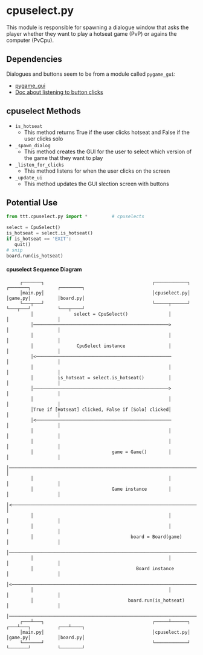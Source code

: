 # cpuselect.py

This module is responsible for spawning a dialogue window that asks the player whether they want to play a hotseat game (PvP) or agains the computer (PvCpu). 

## Dependencies 

Dialogues and buttons seem to be from a module called `pygame_gui`: 

- [pygame_gui](https://pygame-gui.readthedocs.io/en/latest/index.html)
- [Doc about listening to button clicks](https://pygame-gui.readthedocs.io/en/latest/events.html)

## cpuselect Methods
  - `is_hotseat`
    - This method returns True if the user clicks hotseat and False if the user clicks solo
  - `_spawn_dialog`
    - This method creates the GUI for the user to select which version of the game that they want to play
  - `_listen_for_clicks`
    - This method listens for when the user clicks on the screen 
  - `_update_ui`
    - This method updates the GUI slection screen with buttons

## Potential Use
```python
from ttt.cpuselect.py import *         # cpuselects

select = CpuSelect()
is_hotseat = select.is_hotseat()
if is_hotseat == 'EXIT':
   quit()
# snip
board.run(is_hotseat)
```

#### cpuselect Sequence Diagram

```
     ┌───────┐                                        ┌────────────┐          ┌───────┐          ┌────────┐
     │main.py│                                        │cpuselect.py│          │game.py│          │board.py│
     └───┬───┘                                        └─────┬──────┘          └───┬───┘          └───┬────┘
         │               select = CpuSelect()               │                     │                  │     
         │──────────────────────────────────────────────────>                     │                  │     
         │                                                  │                     │                  │     
         │                CpuSelect instance                │                     │                  │     
         │<──────────────────────────────────────────────────                     │                  │     
         │                                                  │                     │                  │     
         │         is_hotseat = select.is_hotseat()         │                     │                  │     
         │──────────────────────────────────────────────────>                     │                  │     
         │                                                  │                     │                  │     
         │True if [Hotseat] clicked, False if [Solo] clicked│                     │                  │     
         │<──────────────────────────────────────────────────                     │                  │     
         │                                                  │                     │                  │     
         │                                                  │                     │                  │     
         │                             game = Game()        │                     │                  │     
         │───────────────────────────────────────────────────────────────────────>│                  │     
         │                                                  │                     │                  │     
         │                             Game instance        │                     │                  │     
         │<───────────────────────────────────────────────────────────────────────│                  │     
         │                                                  │                     │                  │     
         │                                                  │                     │                  │     
         │                                    board = Board(game)                 │                  │     
         │───────────────────────────────────────────────────────────────────────────────────────────>     
         │                                                  │                     │                  │     
         │                                      Board instance                    │                  │     
         │<───────────────────────────────────────────────────────────────────────────────────────────     
         │                                                  │                     │                  │     
         │                                   board.run(is_hotseat)                │                  │     
         │───────────────────────────────────────────────────────────────────────────────────────────>     
     ┌───┴───┐                                        ┌─────┴──────┐          ┌───┴───┐          ┌───┴────┐
     │main.py│                                        │cpuselect.py│          │game.py│          │board.py│
     └───────┘                                        └────────────┘          └───────┘          └────────┘
```
